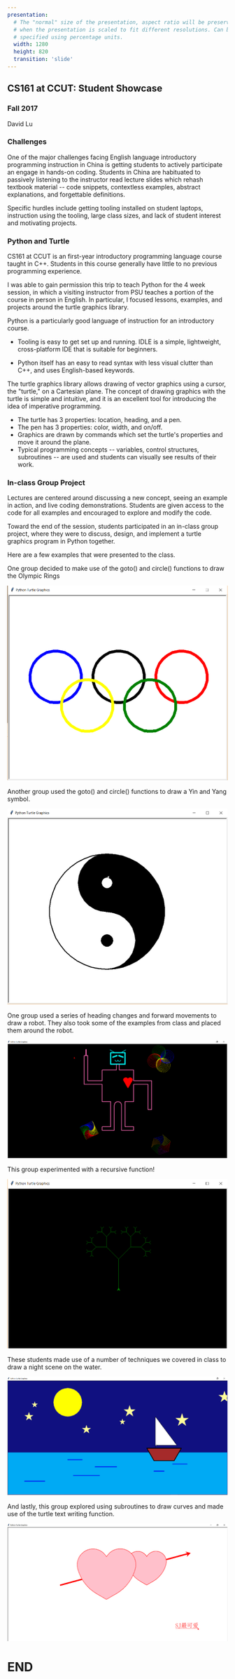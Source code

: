 ```yaml
---
presentation:
  # The "normal" size of the presentation, aspect ratio will be preserved
  # when the presentation is scaled to fit different resolutions. Can be
  # specified using percentage units.
  width: 1280
  height: 820
  transition: 'slide'
---
```


<!-- slide data-transition="zoom"-->
## CS161 at CCUT: Student Showcase
### Fall 2017

David Lu

<!-- slide data-transition="convex" align="left"-->
### Challenges

One of the major challenges facing English language introductory programming instruction in China is getting students to actively participate an engage in hands-on coding. Students in China are habituated to passively listening to the instructor read lecture slides which rehash textbook material -- code snippets, contextless examples, abstract explanations, and forgettable definitions.

<!-- slide data-transition="convex" vertical=true align="left"-->

Specific hurdles include getting tooling installed on student laptops, instruction using the tooling, large class sizes, and lack of student interest and motivating projects.

<!-- slide data-transition="convex" align="left"-->
### Python and Turtle
CS161 at CCUT is an first-year introductory programming language course taught in C++. Students in this course generally have little to no previous programming experience.

I was able to gain permission this trip to teach Python for the 4 week session, in which a visiting instructor from PSU teaches a portion of the course in person in English. In particular, I focused lessons, examples, and projects around the turtle graphics library.

<!-- slide data-transition="convex" vertical=true align="left"-->

Python is a particularly good language of instruction for an introductory course.

* Tooling is easy to get set up and running. IDLE is a simple, lightweight, cross-platform IDE that is suitable for beginners.

* Python itself has an easy to read syntax with less visual clutter than C++, and uses English-based keywords.

<!-- slide data-transition="convex" vertical=true align="left"-->
The turtle graphics library allows drawing of vector graphics using a cursor, the "turtle," on a Cartesian plane. The concept of drawing graphics with the turtle is simple and intuitive, and it is an excellent tool for introducing the idea of imperative programming.

* The turtle has 3 properties: location, heading, and a pen.
* The pen has 3 properties: color, width, and on/off.
* Graphics are drawn by commands which set the turtle's properties and move it around the plane.
* Typical programming concepts -- variables, control structures, subroutines -- are used and students can visually see results of their work.

<!-- slide data-transition="zoom" align="left"-->
### In-class Group Project
Lectures are centered around discussing a new concept, seeing an example in action, and live coding demonstrations. Students are given access to the code for all examples and encouraged to explore and modify the code.

Toward the end of the session, students participated in an in-class group project, where they were to discuss, design, and implement a turtle graphics program in Python together.

Here are a few examples that were presented to the class.

<!-- slide data-transition="zoom" -->
One group decided to make use of the goto() and circle() functions to draw the Olympic Rings

<!-- slide data-transition="fade" -->
![Olympic Rings](OlympicRings.png)

<!-- slide data-transition="zoom" -->
Another group used the goto() and circle() functions to draw a Yin and Yang symbol.

<!-- slide data-transition="fade" -->
![Yin Yang](YinYang.png)

<!-- slide data-transition="zoom" -->
One group used a series of heading changes and forward movements to draw a robot. They also took some of the examples from class and placed them around the robot.

<!-- slide data-transition="fade" -->
![Robot](Robot.png)

<!-- slide data-transition="zoom" -->
This group experimented with a recursive function!

<!-- slide data-transition="fade" -->
![Branch](Branch.png)

<!-- slide data-transition="zoom" -->
These students made use of a number of techniques we covered in class to draw a night scene on the water.

<!-- slide data-transition="fade" -->
![Sailboat Scene](Sailboat.png)

<!-- slide data-transition="zoom" -->
And lastly, this group explored using subroutines to draw curves and made use of the turtle text writing function.

<!-- slide data-transition="fade" -->
![Heart](Heart.png)

<!-- slide -->
# END
